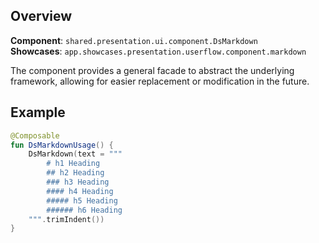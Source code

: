 ## Overview

**Component**: `shared.presentation.ui.component.DsMarkdown`  
**Showcases**: `app.showcases.presentation.userflow.component.markdown`

The component provides a general facade to abstract the underlying framework, allowing for easier replacement or modification in the future.

## Example

```kotlin
@Composable
fun DsMarkdownUsage() {
    DsMarkdown(text = """
        # h1 Heading
        ## h2 Heading
        ### h3 Heading
        #### h4 Heading
        ##### h5 Heading
        ###### h6 Heading    
    """.trimIndent())
}
```